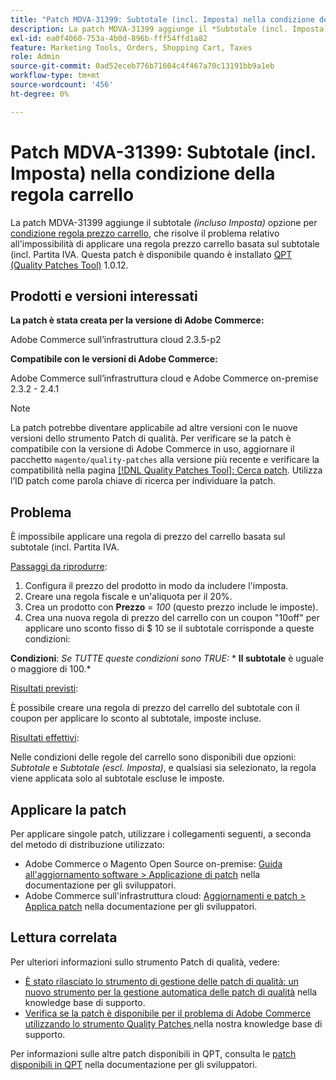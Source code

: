 ```yaml
---
title: "Patch MDVA-31399: Subtotale (incl. Imposta) nella condizione della regola del carrello"
description: La patch MDVA-31399 aggiunge il *Subtotale (incl. Imposta)* opzione per [condizione regola prezzo carrello](https://docs.magento.com/user-guide/v2.3/marketing/price-rules-cart-create.html#step-2-describe-the-conditions), che fissa il problema relativo all’impossibilità di applicare una regola prezzo carrello basata sul subtotale (incl. Partita IVA. Questa patch è disponibile quando è installato [Quality Patches Tool (QPT)](/help/announcements/adobe-commerce-announcements/magento-quality-patches-released-new-tool-to-self-serve-quality-patches.md) 1.0.12.
exl-id: ea0f4060-753a-4b0d-896b-fff54ffd1a82
feature: Marketing Tools, Orders, Shopping Cart, Taxes
role: Admin
source-git-commit: 0ad52eceb776b71604c4f467a70c13191bb9a1eb
workflow-type: tm+mt
source-wordcount: '456'
ht-degree: 0%

---
```


# Patch MDVA-31399: Subtotale (incl. Imposta) nella condizione della regola carrello

La patch MDVA-31399 aggiunge il subtotale *(incluso Imposta)* opzione per [condizione regola prezzo carrello](https://docs.magento.com/user-guide/v2.3/marketing/price-rules-cart-create.html#step-2-describe-the-conditions), che risolve il problema relativo all&#39;impossibilità di applicare una regola prezzo carrello basata sul subtotale (incl. Partita IVA. Questa patch è disponibile quando è installato [QPT (Quality Patches Tool)](/help/announcements/adobe-commerce-announcements/magento-quality-patches-released-new-tool-to-self-serve-quality-patches.md) 1.0.12.

## Prodotti e versioni interessati

**La patch è stata creata per la versione di Adobe Commerce:**

Adobe Commerce sull’infrastruttura cloud 2.3.5-p2

**Compatibile con le versioni di Adobe Commerce:**

Adobe Commerce sull’infrastruttura cloud e Adobe Commerce on-premise 2.3.2 - 2.4.1

>[!NOTE]
>
>La patch potrebbe diventare applicabile ad altre versioni con le nuove versioni dello strumento Patch di qualità. Per verificare se la patch è compatibile con la versione di Adobe Commerce in uso, aggiornare il pacchetto `magento/quality-patches` alla versione più recente e verificare la compatibilità nella pagina [[!DNL Quality Patches Tool]: Cerca patch](https://devdocs.magento.com/quality-patches/tool.html#patch-grid). Utilizza l’ID patch come parola chiave di ricerca per individuare la patch.

## Problema

È impossibile applicare una regola di prezzo del carrello basata sul subtotale (incl. Partita IVA.

<u>Passaggi da riprodurre</u>:

1. Configura il prezzo del prodotto in modo da includere l&#39;imposta.
1. Creare una regola fiscale e un&#39;aliquota per il 20%.
1. Crea un prodotto con **Prezzo** = *100* (questo prezzo include le imposte).
1. Crea una nuova regola di prezzo del carrello con un coupon &quot;10off&quot; per applicare uno sconto fisso di $ 10 se il subtotale corrisponde a queste condizioni:

**Condizioni**: *Se TUTTE queste condizioni sono TRUE:*        * **Il subtotale** è uguale o maggiore di 100.*

<u>Risultati previsti</u>:

È possibile creare una regola di prezzo del carrello del subtotale con il coupon per applicare lo sconto al subtotale, imposte incluse.

<u>Risultati effettivi</u>:

Nelle condizioni delle regole del carrello sono disponibili due opzioni: *Subtotale* e *Subtotale (escl. Imposta)*, e qualsiasi sia selezionato, la regola viene applicata solo al subtotale escluse le imposte.

## Applicare la patch

Per applicare singole patch, utilizzare i collegamenti seguenti, a seconda del metodo di distribuzione utilizzato:

* Adobe Commerce o Magento Open Source on-premise: [Guida all&#39;aggiornamento software > Applicazione di patch](https://devdocs.magento.com/guides/v2.4/comp-mgr/patching/mqp.html) nella documentazione per gli sviluppatori.
* Adobe Commerce sull&#39;infrastruttura cloud: [Aggiornamenti e patch > Applica patch](https://devdocs.magento.com/cloud/project/project-patch.html) nella documentazione per gli sviluppatori.

## Lettura correlata

Per ulteriori informazioni sullo strumento Patch di qualità, vedere:

* [È stato rilasciato lo strumento di gestione delle patch di qualità: un nuovo strumento per la gestione automatica delle patch di qualità](/help/announcements/adobe-commerce-announcements/magento-quality-patches-released-new-tool-to-self-serve-quality-patches.md) nella knowledge base di supporto.
* [Verifica se la patch è disponibile per il problema di Adobe Commerce utilizzando lo strumento Quality Patches ](/help/support-tools/patches-available-in-qpt-tool/check-patch-for-magento-issue-with-magento-quality-patches.md) nella nostra knowledge base di supporto.

Per informazioni sulle altre patch disponibili in QPT, consulta le [patch disponibili in QPT](https://devdocs.magento.com/quality-patches/tool.html#patch-grid) nella documentazione per gli sviluppatori.
